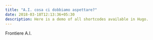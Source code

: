 ```yaml
---
title: "A.I. cosa ci dobbiamo aspettare?"
date: 2018-03-18T12:13:36+05:30
description: Here is a demo of all shortcodes available in Hugo.
---
```


Frontiere A.I.
